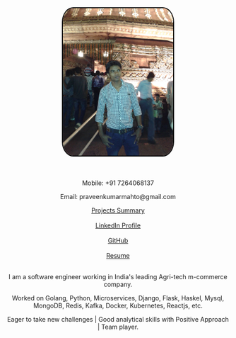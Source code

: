 <div style="height:500px;text-align:center;">
  <center>
    <img src="/images/my_pic.jpg" style="width:250px;border-radius:10%;border:2px solid #000;">
  </center>
  <br><br>
  <p>Mobile: +91 7264068137</p>
  <p>Email: praveenkumarmahto@gmail.com</p>    
  <a href="http://bit.ly/3pZOJjW" target="_blank">Projects Summary</a><br><br>
  <a href="https://www.linkedin.com/in/praveenkumarmahto" target="_blank">LinkedIn Profile<a>
  <br><br>
  <a href="https://github.com/praveenkumarmahto?tab=repositories" target="_blank">GitHub</a><br><br>
  <a href="http://bit.ly/3tAdXHS" target="_blank">Resume</a><br><br>
  <p>I am a software engineer working in India's leading Agri-tech m-commerce company. </p>
  <p>Worked on Golang, Python, Microservices, Django, Flask, Haskel, Mysql, MongoDB, Redis, Kafka, Docker, Kubernetes, Reactjs, etc.</p>  
  <p>Eager to take new challenges | Good analytical skills with Positive Approach | Team player.</p>
</div>